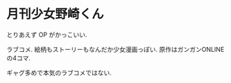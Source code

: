 # 月刊少女野崎くん

とりあえず OP がかっこいい.

<div class="youtube" src-id="FTgMTXZDu3Q"></div>

ラブコメ.
絵柄もストーリーもなんだか少女漫画っぽい.
原作はガンガンONLINEの4コマ.

ギャグ多めで本気のラブコメではない.
